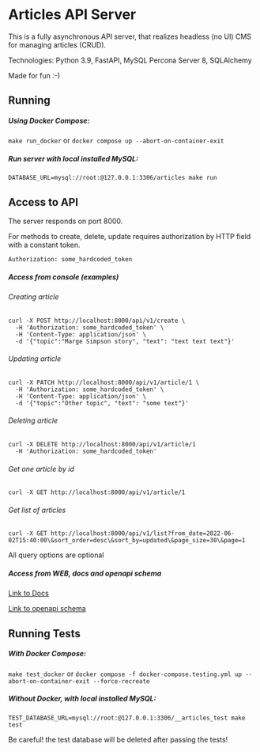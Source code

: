 # Articles API Server
This is a fully asynchronous API server, that realizes headless (no UI) CMS for managing articles (CRUD).

Technologies: Python 3.9, FastAPI, MySQL Percona Server 8, SQLAlchemy

Made for fun :-)

## Running
##### Using Docker Compose:
`make run_docker`
or
`docker compose up --abort-on-container-exit`

##### Run server with local installed MySQL:
`DATABASE_URL=mysql://root:@127.0.0.1:3306/articles make run`

## Access to API
The server responds on port 8000.

For methods to create, delete, update requires authorization by HTTP field with a constant token.

`Authorization: some_hardcoded_token`

##### Access from console (examples)
###### Creating article
```
curl -X POST http://localhost:8000/api/v1/create \
  -H 'Authorization: some_hardcoded_token' \
  -H 'Content-Type: application/json' \
  -d '{"topic":"Marge Simpson story", "text": "text text text"}'
```
###### Updating article
```
curl -X PATCH http://localhost:8000/api/v1/article/1 \
  -H 'Authorization: some_hardcoded_token' \
  -H 'Content-Type: application/json' \
  -d '{"topic":"Other topic", "text": "some text"}'
```
###### Deleting article
```
curl -X DELETE http://localhost:8000/api/v1/article/1 
  -H 'Authorization: some_hardcoded_token'
```
###### Get one article by id
```
curl -X GET http://localhost:8000/api/v1/article/1
```
###### Get list of articles
```
curl -X GET http://localhost:8000/api/v1/list?from_date=2022-06-02T15:40:00\&sort_order=desc\&sort_by=updated\&page_size=30\&page=1
```
All query options are optional

##### Access from WEB, docs and openapi schema
[Link to Docs]('http://localhost:8000/docs')

[Link to openapi schema]('http://localhost:8000/openapi.json')

## Running Tests
##### With Docker Compose:
`make test_docker`
or
`docker compose -f docker-compose.testing.yml up --abort-on-container-exit --force-recreate`
##### Without Docker, with local installed MySQL:
`TEST_DATABASE_URL=mysql://root:@127.0.0.1:3306/__articles_test make test`

Be careful! the test database will be deleted after passing the tests!
